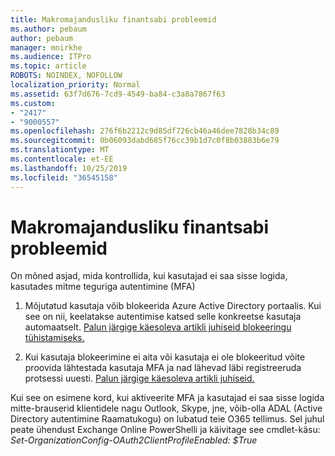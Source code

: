 ```yaml
---
title: Makromajandusliku finantsabi probleemid
ms.author: pebaum
author: pebaum
manager: mnirkhe
ms.audience: ITPro
ms.topic: article
ROBOTS: NOINDEX, NOFOLLOW
localization_priority: Normal
ms.assetid: 63f7d676-7cd9-4549-ba84-c3a8a7867f63
ms.custom:
- "2417"
- "9000557"
ms.openlocfilehash: 276f6b2212c9d85df726cb46a46dee7828b34c89
ms.sourcegitcommit: 0b06093dabd685f76cc39b1d7c0f8b03883b6e79
ms.translationtype: MT
ms.contentlocale: et-EE
ms.lasthandoff: 10/25/2019
ms.locfileid: "36545158"
---
```

# <a name="issues-with-mfa"></a>Makromajandusliku finantsabi probleemid
On mõned asjad, mida kontrollida, kui kasutajad ei saa sisse logida, kasutades mitme teguriga autentimine (MFA)

1. Mõjutatud kasutaja võib blokeerida Azure Active Directory portaalis. Kui see on nii, keelatakse autentimise katsed selle konkreetse kasutaja automaatselt. [Palun järgige käesoleva artikli juhiseid blokeeringu tühistamiseks.](https://docs.microsoft.com/azure/active-directory/authentication/howto-mfa-mfasettings#block-and-unblock-users)

2. Kui kasutaja blokeerimine ei aita või kasutaja ei ole blokeeritud võite proovida lähtestada kasutaja MFA ja nad lähevad läbi registreeruda protsessi uuesti. [Palun järgige käesoleva artikli juhiseid.](https://docs.microsoft.com/azure/active-directory/authentication/howto-mfa-userdevicesettings#require-users-to-provide-contact-methods-again)

Kui see on esimene kord, kui aktiveerite MFA ja kasutajad ei saa sisse logida mitte-brauserid klientidele nagu Outlook, Skype, jne, võib-olla ADAL (Active Directory autentimine Raamatukogu) on lubatud teie O365 tellimus. Sel juhul peate ühendust Exchange Online PowerShelli ja käivitage see cmdlet-käsu:  *Set-OrganizationConfig-OAuth2ClientProfileEnabled: $True*
